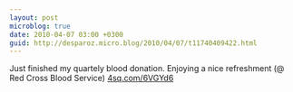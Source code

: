 ```yaml
---
layout: post
microblog: true
date: 2010-04-07 03:00 +0300
guid: http://desparoz.micro.blog/2010/04/07/t11740409422.html
---
```

Just finished my quartely blood donation. Enjoying a nice refreshment (@ Red Cross Blood Service) [4sq.com/6VGYd6](http://4sq.com/6VGYd6)
